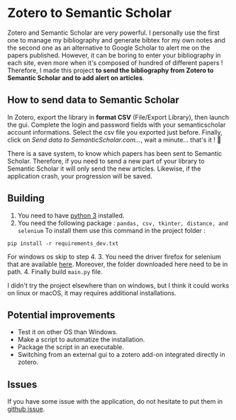 # Zotero to Semantic Scholar

Zotero and Semantic Scholar are very powerful. I personally use the first one to manage my bibliography and generate bibtex for my own notes and the second one as an alternative to Google Scholar to alert me on the papers published. 
However, it can be boring to enter your bibliography in each site, even more when it's composed of hundred of different papers ! Therefore, I made this project __to send the bibliography from Zotero to Semantic Scholar and to add alert on articles__.

## How to send data to Semantic Scholar

In Zotero, export the library in __format CSV__ (File/Export Library), then launch the gui. Complete the login and password fields with your semanticscholar account informations. Select the csv file you exported just before. Finally, click on _Send data to SemanticScholar.com..._, wait a minute... that's it ! 🙂 

There is a save system, to know which papers has been sent to Semantic Scholar. Therefore, if you need to send a new part of your library to Semantic Scholar it will only send the new articles. Likewise, if the application crash, your progression will be saved.

## Building

1. You need to have [python 3](https://www.python.org/downloads/) installed.
2. You need the following package : `pandas, csv, tkinter, distance, and selenium`
To install them use this command in the project folder :
```
pip install -r requirements_dev.txt
```
For windows os skip to step 4. 
3. You need the driver firefox for selenium that are available [here](https://github.com/mozilla/geckodriver/releases). Moreover, the folder downloaded here need to be in path.
4. Finally build `main.py` file.

I didn't try the project elsewhere than on windows, but I think it could works on linux or macOS, it may requires additional installations.

## Potential improvements

- Test it on other OS than Windows.
- Make a script to automatize the installation.
- Package the script in an executable.
- Switching from an external gui to a zotero add-on integrated directly in zotero.

## Issues

If you have some issue with the application, do not hesitate to put them in [github issue](https://github.com/davidAlgis/zotero2SemanticScholar/issues).


